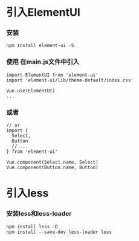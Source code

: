 # 引入ElementUI

### 安装
	npm install element-ui -S

### 使用 在main.js文件中引入
	import ElementUI from 'element-ui'
	import 'element-ui/lib/theme-default/index.css'
	
	Vue.use(ElementUI)
	...
### 或者
	// or 
	import {
	  Select,
	  Button
	  // ... 
	} from 'element-ui'
	 
	Vue.component(Select.name, Select)
	Vue.component(Button.name, Button)

# 引入less

### 安装less和less-loader
	npm install less -D
	npm install --save-dev less-loader less